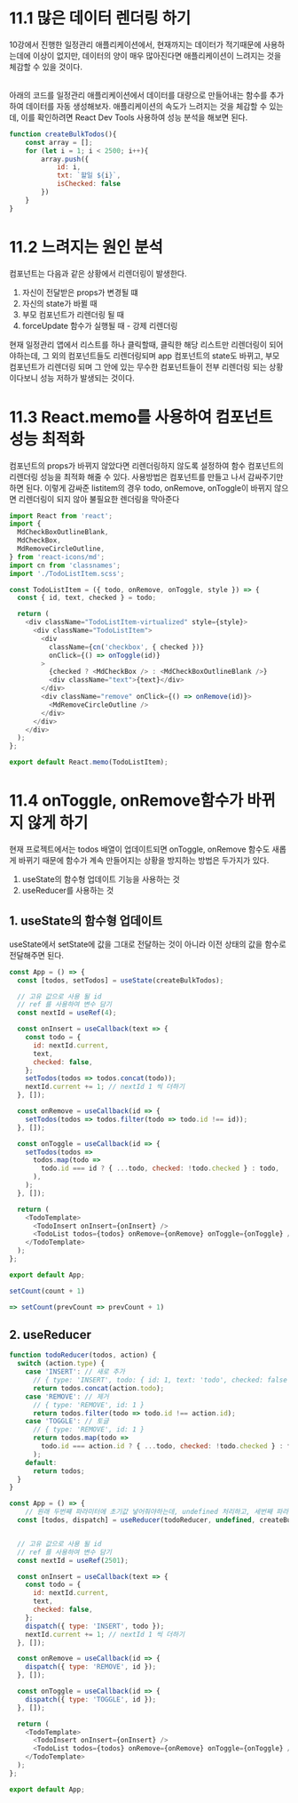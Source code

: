 # 11.1 많은 데이터 렌더링 하기
10강에서 진행한 일정관리 애플리케이션에서, 현재까지는 데이터가 적기때문에 사용하는데에 이상이 없지만, 데이터의 양이 매우 많아진다면 애플리케이션이 느려지는 것을 체감할 수 있을 것이다.

<br>
아래의 코드를 일정관리 애플리케이션에서 데이터를 대량으로 만들어내는 함수를 추가하여 데이터를 자동 생성해보자.
애플리케이션의 속도가 느려지는 것을 체감할 수 있는데, 이를 확인하려면 React Dev Tools 사용하여 성능 분석을 해보면 된다.


```javascript
function createBulkTodos(){
    const array = [];
    for (let i = 1; i < 2500; i++){
        array.push({
            id: i,
            txt: `할일 ${i}`,
            isChecked: false
        })
    }
}
```

# 11.2 느려지는 원인 분석
컴포넌트는 다음과 같은 상황에서 리렌더링이 발생한다.
1. 자신이 전달받은 props가 변경될 떄
2. 자신의 state가 바뀔 때
3. 부모 컴포넌트가 리렌더링 될 때
4. forceUpdate 함수가 실행될 때 - 강제 리렌더링


현재 일정관리 앱에서 리스트를 하나 클릭할때, 클릭한 해당 리스트만 리렌더링이 되어야하는데, 그 외의 컴포넌트들도 리렌더링되며 app 컴포넌트의 state도 바뀌고, 부모 컴포넌트가 리렌더링 되며 그 안에 있는 무수한 컴포넌트들이 전부 리렌더링 되는 상황이다보니 성능 저하가 발생되는 것이다.

# 11.3 React.memo를 사용하여 컴포넌트 성능 최적화
컴포넌트의 props가 바뀌지 않았다면 리렌더링하지 않도록 설정하여 함수 컴포넌트의 리렌더링 성능을 최적화 해줄 수 있다.
사용방법은 컴포넌트를 만들고 나서 감싸주기만 하면 된다. 이렇게 감싸준 listitem의 경우 todo, onRemove, onToggle이 바뀌지 않으면 리렌더링이 되지 않아 불필요한 렌더링을 막아준다

```javascript
import React from 'react';
import {
  MdCheckBoxOutlineBlank,
  MdCheckBox,
  MdRemoveCircleOutline,
} from 'react-icons/md';
import cn from 'classnames';
import './TodoListItem.scss';

const TodoListItem = ({ todo, onRemove, onToggle, style }) => {
  const { id, text, checked } = todo;

  return (
    <div className="TodoListItem-virtualized" style={style}>
      <div className="TodoListItem">
        <div
          className={cn('checkbox', { checked })}
          onClick={() => onToggle(id)}
        >
          {checked ? <MdCheckBox /> : <MdCheckBoxOutlineBlank />}
          <div className="text">{text}</div>
        </div>
        <div className="remove" onClick={() => onRemove(id)}>
          <MdRemoveCircleOutline />
        </div>
      </div>
    </div>
  );
};

export default React.memo(TodoListItem);
```

# 11.4 onToggle, onRemove함수가 바뀌지 않게 하기
현재 프로젝트에서는 todos 배열이 업데이트되면 onToggle, onRemove 함수도 새롭게 바뀌기 때문에 함수가 계속 만들어지는 상황을 방지하는 방법은 두가지가 있다.
1. useState의 함수형 업데이트 기능을 사용하는 것
2. useReducer를 사용하는 것

## 1. useState의 함수형 업데이트
useState에서 setState에 값을 그대로 전달하는 것이 아니라 이전 상태의 값을 함수로 전달해주면 된다.

```javascript
const App = () => {
  const [todos, setTodos] = useState(createBulkTodos);

  // 고유 값으로 사용 될 id
  // ref 를 사용하여 변수 담기
  const nextId = useRef(4);

  const onInsert = useCallback(text => {
    const todo = {
      id: nextId.current,
      text,
      checked: false,
    };
    setTodos(todos => todos.concat(todo));
    nextId.current += 1; // nextId 1 씩 더하기
  }, []);

  const onRemove = useCallback(id => {
    setTodos(todos => todos.filter(todo => todo.id !== id));
  }, []);

  const onToggle = useCallback(id => {
    setTodos(todos =>
      todos.map(todo =>
        todo.id === id ? { ...todo, checked: !todo.checked } : todo,
      ),
    );
  }, []);

  return (
    <TodoTemplate>
      <TodoInsert onInsert={onInsert} />
      <TodoList todos={todos} onRemove={onRemove} onToggle={onToggle} />
    </TodoTemplate>
  );
};

export default App;
```

```javascript
setCount(count + 1)

=> setCount(prevCount => prevCount + 1)
```

## 2. useReducer

```javascript
function todoReducer(todos, action) {
  switch (action.type) {
    case 'INSERT': // 새로 추가
      // { type: 'INSERT', todo: { id: 1, text: 'todo', checked: false } }
      return todos.concat(action.todo);
    case 'REMOVE': // 제거
      // { type: 'REMOVE', id: 1 }
      return todos.filter(todo => todo.id !== action.id);
    case 'TOGGLE': // 토글
      // { type: 'REMOVE', id: 1 }
      return todos.map(todo =>
        todo.id === action.id ? { ...todo, checked: !todo.checked } : todo,
      );
    default:
      return todos;
  }
}

const App = () => {
    // 원래 두번쨰 파라미터에 초기값 넣어줘야하는데, undefined 처리하고, 세번째 파라미터에 초기값을 세팅했다. 이렇게 하면 컴포넌트가 처음 렌더링 될때만 createBulkTodos함수가 실행된다.
  const [todos, dispatch] = useReducer(todoReducer, undefined, createBulkTodos);


  // 고유 값으로 사용 될 id
  // ref 를 사용하여 변수 담기
  const nextId = useRef(2501);

  const onInsert = useCallback(text => {
    const todo = {
      id: nextId.current,
      text,
      checked: false,
    };
    dispatch({ type: 'INSERT', todo });
    nextId.current += 1; // nextId 1 씩 더하기
  }, []);

  const onRemove = useCallback(id => {
    dispatch({ type: 'REMOVE', id });
  }, []);

  const onToggle = useCallback(id => {
    dispatch({ type: 'TOGGLE', id });
  }, []);

  return (
    <TodoTemplate>
      <TodoInsert onInsert={onInsert} />
      <TodoList todos={todos} onRemove={onRemove} onToggle={onToggle} />
    </TodoTemplate>
  );
};

export default App;
```